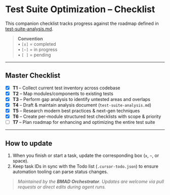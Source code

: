 # Test Suite Optimization – Checklist

This companion checklist tracks progress against the roadmap defined in [test-suite-analysis.md](./test-suite-analysis.md).

> **Convention**  
> • `[x]` = completed  
> • `[~]` = in&nbsp;progress  
> • `[ ]` = pending

---

## Master Checklist

- [x] **T1** – Collect current test inventory across codebase
- [x] **T2** – Map modules/components to existing tests
- [x] **T3** – Perform gap analysis to identify untested areas and overlaps
- [x] **T4** – Draft & maintain analysis document (`test-suite-analysis.md`)
- [x] **T5** – Research modern best practices & next-gen techniques
- [x] **T6** – Create per-module structured test checklists with scope & priority
- [ ] **T7** – Plan roadmap for enhancing and optimizing the entire test suite

---

## How to update

1. When you finish or start a task, update the corresponding box (`x`, `~`, or space).  
2. Keep task IDs in sync with the Todo list (`.cursor-todo.json`) to ensure automation tooling can parse status changes.

> _Maintained by the **BMAD Orchestrator**.  Updates are welcome via pull requests or direct edits during agent runs._ 
